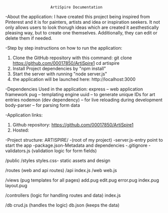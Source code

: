                         ArtiSpire Documentation
-About the application:
I have created this project being inspired from Pinterest and it is for painters, artists and idea or inspiration seekers. It not only allows users to look thorugh ideas which are created it aesthestically pleasing way, but to create one themselves. Additionally, they can edit or delete them if needed. 

-Step by step instructions on how to run the application:
   1) Clone the GitHub repository with this command: 
   git clone https://github.com/00017850/ArtiSpire1
   cd artispire 
   2) Install Project dependencies by "npm install"
   3) Start the server with running "node server.js"
   4) the application will be launched here: http://localhost:3000

-Dependencies Used in the application:
express – web application framework
pug – templating engine
uuid – to generate unique IDs for art entries
nodemon (dev dependency) – for live reloading during development
body-parser – for parsing form data

-Application links:
1) Github repository: https://github.com/00017850/ArtiSpire1
2) Hosted:

-Project structure:
ARTISPIRE/ -(root of my project)
 -server.js-entry point to start the app
 -package.json-Metadata and dependencies
 -.gitignore
 -validators.js (validation logic for form fields)

 /public
   /styles
    styles.css- static assets and design

 /routes (web and api routes)
   /api
     index.js
   /web
     web.js

 /views (pug templates for all pages)
   add.pug
   edit.pug
   error.pug
   index.pug
   layout.pug

 /controllers (logic for handling routes and data)
  index.js

 /db
  crud.js (handles the logic)
  db.json (keeps the data)


